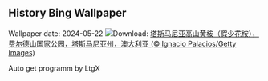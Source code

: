 ## History Bing Wallpaper
Wallpaper date: 2024-05-22
![](https://www.bing.com/th?id=OHR.SnowGumTasmania_ZH-CN6975160884_UHD.jpg&w=1000)Download: [塔斯马尼亚高山黄桉（假少花桉），费尔德山国家公园，塔斯马尼亚州，澳大利亚 (© Ignacio Palacios/Getty Images)](https://www.bing.com/th?id=OHR.SnowGumTasmania_ZH-CN6975160884_UHD.jpg)

Auto get programm by LtgX
